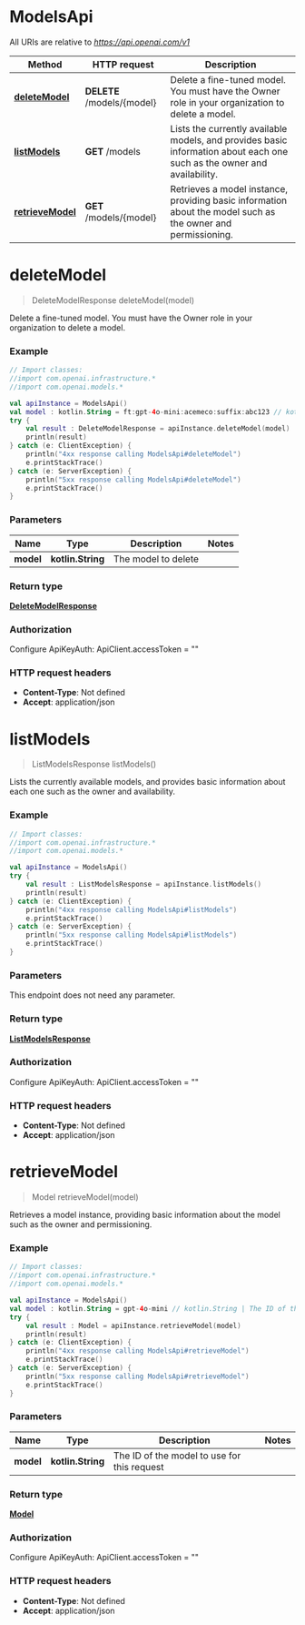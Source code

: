 # ModelsApi

All URIs are relative to *https://api.openai.com/v1*

| Method | HTTP request | Description |
| ------------- | ------------- | ------------- |
| [**deleteModel**](ModelsApi.md#deleteModel) | **DELETE** /models/{model} | Delete a fine-tuned model. You must have the Owner role in your organization to delete a model. |
| [**listModels**](ModelsApi.md#listModels) | **GET** /models | Lists the currently available models, and provides basic information about each one such as the owner and availability. |
| [**retrieveModel**](ModelsApi.md#retrieveModel) | **GET** /models/{model} | Retrieves a model instance, providing basic information about the model such as the owner and permissioning. |


<a id="deleteModel"></a>
# **deleteModel**
> DeleteModelResponse deleteModel(model)

Delete a fine-tuned model. You must have the Owner role in your organization to delete a model.

### Example
```kotlin
// Import classes:
//import com.openai.infrastructure.*
//import com.openai.models.*

val apiInstance = ModelsApi()
val model : kotlin.String = ft:gpt-4o-mini:acemeco:suffix:abc123 // kotlin.String | The model to delete
try {
    val result : DeleteModelResponse = apiInstance.deleteModel(model)
    println(result)
} catch (e: ClientException) {
    println("4xx response calling ModelsApi#deleteModel")
    e.printStackTrace()
} catch (e: ServerException) {
    println("5xx response calling ModelsApi#deleteModel")
    e.printStackTrace()
}
```

### Parameters
| Name | Type | Description  | Notes |
| ------------- | ------------- | ------------- | ------------- |
| **model** | **kotlin.String**| The model to delete | |

### Return type

[**DeleteModelResponse**](DeleteModelResponse.md)

### Authorization


Configure ApiKeyAuth:
    ApiClient.accessToken = ""

### HTTP request headers

 - **Content-Type**: Not defined
 - **Accept**: application/json

<a id="listModels"></a>
# **listModels**
> ListModelsResponse listModels()

Lists the currently available models, and provides basic information about each one such as the owner and availability.

### Example
```kotlin
// Import classes:
//import com.openai.infrastructure.*
//import com.openai.models.*

val apiInstance = ModelsApi()
try {
    val result : ListModelsResponse = apiInstance.listModels()
    println(result)
} catch (e: ClientException) {
    println("4xx response calling ModelsApi#listModels")
    e.printStackTrace()
} catch (e: ServerException) {
    println("5xx response calling ModelsApi#listModels")
    e.printStackTrace()
}
```

### Parameters
This endpoint does not need any parameter.

### Return type

[**ListModelsResponse**](ListModelsResponse.md)

### Authorization


Configure ApiKeyAuth:
    ApiClient.accessToken = ""

### HTTP request headers

 - **Content-Type**: Not defined
 - **Accept**: application/json

<a id="retrieveModel"></a>
# **retrieveModel**
> Model retrieveModel(model)

Retrieves a model instance, providing basic information about the model such as the owner and permissioning.

### Example
```kotlin
// Import classes:
//import com.openai.infrastructure.*
//import com.openai.models.*

val apiInstance = ModelsApi()
val model : kotlin.String = gpt-4o-mini // kotlin.String | The ID of the model to use for this request
try {
    val result : Model = apiInstance.retrieveModel(model)
    println(result)
} catch (e: ClientException) {
    println("4xx response calling ModelsApi#retrieveModel")
    e.printStackTrace()
} catch (e: ServerException) {
    println("5xx response calling ModelsApi#retrieveModel")
    e.printStackTrace()
}
```

### Parameters
| Name | Type | Description  | Notes |
| ------------- | ------------- | ------------- | ------------- |
| **model** | **kotlin.String**| The ID of the model to use for this request | |

### Return type

[**Model**](Model.md)

### Authorization


Configure ApiKeyAuth:
    ApiClient.accessToken = ""

### HTTP request headers

 - **Content-Type**: Not defined
 - **Accept**: application/json

